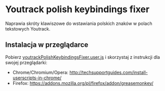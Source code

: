 Youtrack polish keybindings fixer
=================================

Naprawia skróty klawiszowe do wstawiania polskich znaków w polach tekstowych Youtrack.

## Instalacja w przeglądarce
Pobierz [youtrackPolishKeybindingsFixer.user.js](https://github.com/kuc/Youtrack-polish-keybindings-fixer/raw/master/youtrackPolishKeybindingsFixer.user.js) i skorzystaj z instrukcji dla swojej przeglądarki:
* Chrome/Chromium/Opera: http://techsupportguides.com/install-userscripts-in-chrome/
* Firefox: https://addons.mozilla.org/pl/firefox/addon/greasemonkey/
